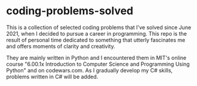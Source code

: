 # coding-problems-solved
This is a collection of selected coding problems that I've solved since June 2021, when I decided to pursue a career in programming. This repo is the result of personal time dedicated to something that utterly fascinates me and offers moments of clarity and creativity.

They are mainly written in Python and I encountered them in MIT's online course "6.00.1x Introduction to Computer Science and Programming Using Python" and on codewars.com. As I gradually develop my C# skills, problems written in C# will be added. 
